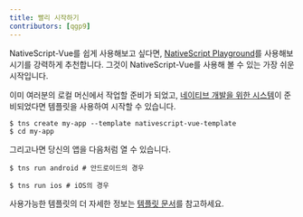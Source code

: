 ```yaml
---
title: 빨리 시작하기
contributors: [qgp9]
---
```


NativeScript-Vue를 쉽게 사용해보고 싶다면, [NativeScript Playground](https://play.nativescript.org?template=play-vue)를 사용해보시기를 강력하게 추천합니다. 그것이 NativeScript-Vue를 사용해 볼 수 있는 가장 쉬운 시작입니다.

이미 여러분의 로컬 머신에서 작업할 준비가 되었고, [네이티브 개발을 위한 시스템](/ko/docs/getting-started/installation)이 준비되었다면 템플릿을 사용하여 시작할 수 있습니다.

```shell
$ tns create my-app --template nativescript-vue-template
$ cd my-app
```

그리고나면 당신의 앱을 다음처럼 열 수 있습니다.

```shell
$ tns run android # 안드로이드의 경우
```

```shell
$ tns run ios # iOS의 경우
```

사용가능한 템플릿의 더 자세한 정보는 [템플릿 문서](/ko/docs/getting-started/templates)를 참고하세요.
